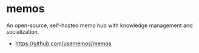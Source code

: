 # memos
An open-source, self-hosted memo hub with knowledge management and socialization.

- <https://github.com/usememos/memos>
